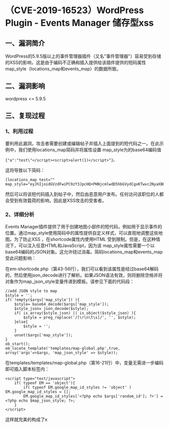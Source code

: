 （CVE-2019-16523）WordPress Plugin - Events Manager 储存型xss
=============================================================

一、漏洞简介
------------

WordPress的5.9.5版以上的事件管理器插件（又名"事件管理器"）容易受到存储的XSS的影响，这是由于编码不正确和插入提供给该插件提供的短码属性map\_style（locations\_map和events\_map）的数据所致。

二、漏洞影响
------------

wordpress \<= 5.9.5

三、复现过程
------------

### 1、利用过程

要利用此漏洞，攻击者需要创建或编辑帖子并插入上面提到的短代码之一。在此示例中，我们使用locations\_map简码并将属性设置
map\_style为的base64编码值

    {"a":"test\"</script><script>alert(1)</script>"}。

这将导致以下简码：

    [locations_map test="" map_style="eyJhIjoidGVzdFwiPC9zY3JpcHQ+PHNjcmlwdD5hbGVydCgxKTwvc2NyaXB0PiJ9Cg=="]

然后可以将该短代码插入到帖子中，然后由恶意用户发布。任何访问该职位的人都会受到有效载荷的影响，因此是XSS攻击的受害者。

### 2、详细分析

Events
Manager插件提供了用于创建地图小部件的短代码，例如用于显示事件的位置。通过map\_style使用简码中的属性提供自定义样式，可以直观地调整这些地图。为了防止XSS
，在shortcode属性内使用HTML
受到限制。但是，在这种情况下，可以注入任意HTML和JavaScript，因为该
map\_style属性需要一个以base64编码的JSON对象。这允许绕过消毒。简码locations\_map和events\_map受此问题影响：

在em-shortcode.php（第43-56行），我们可以看到该属性是经过base64解码的，然后使用json\_decode进行了解析。如果JSON语法有效，则将删除空格并将对象作为map\_json\_style变量传递到模板。请参见下面的代码段：

    //add JSON style to map
    $style = '';
    if( !empty($args['map_style']) ){
        $style= base64_decode($args['map_style']);
        $style_json= json_decode($style);
        if( is_array($style_json) || is_object($style_json) ){
            $style = preg_replace('/[\r\n\t\s]/', '', $style);
        }else{
            $style = '';
        }
        unset($args['map_style']);
    }
    ob_start();
    em_locate_template('templates/map-global.php',true, array('args'=>$args, 'map_json_style' => $style));

在templates/templates/map-global.php（第16-21行）中，变量无需进一步编码即可插入脚本标签内：

    <script type="text/javascript">
        if( typeof EM == 'object'){
            if( typeof EM.google_map_id_styles != 'object' ) EM.google_map_id_styles = [];
            EM.google_map_id_styles['<?php echo $args['random_id']; ?>'] = <?php echo $map_json_style; ?>;
        }
    </script>

这样就完美的构成了x
